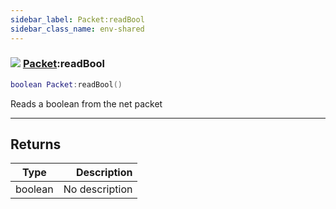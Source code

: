 ```yaml
---
sidebar_label: Packet:readBool
sidebar_class_name: env-shared
---
```


### ![](/img/wiki/shared.png) [Packet](../packet/README.md):readBool

```lua
boolean Packet:readBool()
```

Reads a boolean from the net packet<br/>

-----------------
## Returns

| Type   | Description |
| ------ | ----------: |
| boolean | No description |
